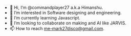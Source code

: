 - 👋 Hi, I’m @commandplayer27 a.k.a Himanshu.
- 👀 I’m interested in Software designing and engineering.
- 🌱 I’m currently learning Javascript.
- 💞️ I’m looking to collaborate on making and AI like JARVIS.
- 📫 How to reach me-mark27disco@gmail.com.

<!---
commandplayer27/commandplayer27 is a ✨ special ✨ repository because its `README.md` (this file) appears on your GitHub profile.
You can click the Preview link to take a look at your changes.
--->
